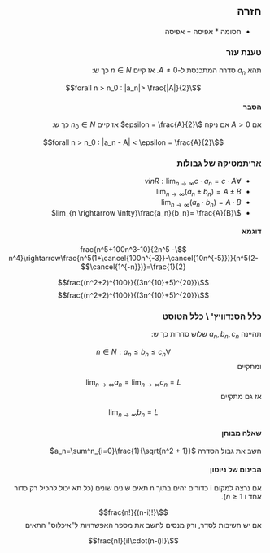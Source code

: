 <style>
    html {
        direction: rtl;
    }
    eqn, table, .katex {
        direction: ltr;
    }
</style>
## חזרה
* חסומה * אפיסה = אפיסה

### טענת עזר
תהא $a_n$ סדרה המתכנסת ל-$A\neq0$. אז קיים $n\in N$ כך ש:  
 
$$\forall n > n_0 : |a_n|> \frac{|A|}{2}$$
#### הסבר
אם $A>0$ אם ניקח $\epsilon = \frac{A}{2}$ אז קיים $n_0\in N$ כך ש:

$$\forall n > n_0 : |a_n - A| < \epsilon = \frac{A}{2}$$

### אריתמטיקה של גבולות
* $\forall v in R: \lim_{n \rightarrow \infty}c\cdot a_n = c\cdot A$
* $\lim_{n \rightarrow \infty}(a_n \pm b_n)= A\pm B$
* $\lim_{n \rightarrow \infty}(a_n \cdot b_n)= A\cdot B$
* $\lim_{n \rightarrow \infty}\frac{a_n}{b_n}= \frac{A}{B}$

#### דוגמא

$$\frac{n^5+100n^3-10}{2n^5 -n^4}\rightarrow\frac{n^5(1+\cancel{100n^{-3}}-\cancel{10n^{-5}})}{n^5(2-\cancel{1^{-n}})}=\frac{1}{2}$$

$$\frac{(n^2+2)^{100}}{(3n^{10}+5)^{20}}$$
$$\frac{(n^2+2)^{100}}{(3n^{10}+5)^{20}}$$

### כלל הסנדוויץ' \ כלל הטוסט
תהיינה $a_n, b_n, c_n$ שלוש סדרות כך ש:  

$$\forall n\in N: a_n \leq b_n\leq c_n$$
ומתקיים

$$\lim_{n \rightarrow \infty}a_n = \lim_{n \rightarrow \infty}c_n = L$$
אז גם מתקיים  

$$\lim_{n \rightarrow \infty}b_n = L$$

#### שאלה מבוחן
חשב את גבול הסדרה $a_n=\sum^n_{i=0}\frac{1}{\sqrt{n^2 + 1}}$

#### הבינום של ניוטון
אם נרצה למקום i כדורים זהים בתוך n תאים שונים שונים (כל תא יכול להכיל רק כדור אחד ו $n\geq 1$).  

$$\frac{n!}{(n-i)!}$$
אם יש חשיבות לסדר, ורק מנסים לחשב את מספר האפשרויות ל"איכלוס" התאים

$$\frac{n!}{i!\cdot(n-i)!}$$